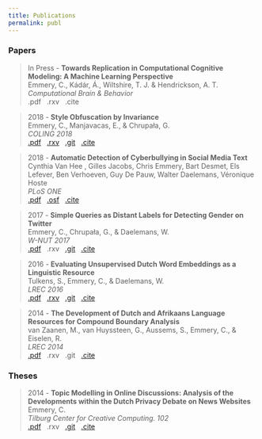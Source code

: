 ```yaml
---
title: Publications
permalink: publ
---
```


### Papers

> In Press - **Towards Replication in Computational Cognitive Modeling: A Machine Learning Perspective** <br>
  Emmery, C., Kádár, Á., Wiltshire, T. J. & Hendrickson, A. T. <br>
  *Computational Brain & Behavior* <br>
  .pdf &nbsp;
  .rxv &nbsp;
  .cite &nbsp;

> 2018 - **Style Obfuscation by Invariance** <br>
  Emmery, C., Manjavacas, E., & Chrupała, G. <br>
  *COLING 2018* <br>
  [.pdf](http://aclweb.org/anthology/C18-1084) &nbsp;
  [.rxv](https://arxiv.org/abs/1805.07143) &nbsp;
  [.git](https://github.com/cmry/style-obfuscation) &nbsp;
  [.cite](https://research.tilburguniversity.edu/en/publications/style-obfuscation-by-invariance)

> 2018 - **Automatic Detection of Cyberbullying in Social Media Text** <br>
  Cynthia Van Hee , Gilles Jacobs, Chris Emmery, Bart Desmet, Els Lefever, Ben Verhoeven, Guy De Pauw, Walter Daelemans, Véronique Hoste <br>
  *PLoS ONE* <br> 
  [.pdf](https://journals.plos.org/plosone/article?id=10.1371/journal.pone.0203794) &nbsp;
  [.osf](https://osf.io/rgqw8/) &nbsp;
  [.cite](https://research.tilburguniversity.edu/en/publications/automatic-detection-of-cyberbullying-in-social-media-text)

> 2017 - **Simple Queries as Distant Labels for Detecting Gender on Twitter** <br>
  Emmery, C., Chrupała, G., & Daelemans, W. <br>
  *W-NUT 2017* <br>
  [.pdf](http://noisy-text.github.io/2017/pdf/WNUT07.pdf) &nbsp;
  .rxv &nbsp;
  [.git](https://github.com/cmry/simple-queries) &nbsp;
  [.cite](https://research.tilburguniversity.edu/en/publications/simple-queries-as-distant-labels-for-detecting-gender-on-twitter)

> 2016 - **Evaluating Unsupervised Dutch Word Embeddings as a Linguistic Resource** <br>
  Tulkens, S., Emmery, C., & Daelemans, W. <br>
  *LREC 2016* <br>
  [.pdf](https://arxiv.org/pdf/1607.00225.pdf) &nbsp;
  [.rxv](https://arxiv.org/abs/1607.00225) &nbsp;
  [.git](https://github.com/clips/dutchembeddings) &nbsp;
  [.cite](https://research.tilburguniversity.edu/en/publications/evaluating-unsupervised-dutch-word-embeddings-as-a-linguistic-res)

> 2014 - **The Development of Dutch and Afrikaans Language Resources for Compound Boundary Analysis** <br>
  van Zaanen, M., van Huyssteen, G., Aussems, S., Emmery, C., & Eiselen, R. <br>
  *LREC 2014* <br>
  [.pdf](http://ilk.uvt.nl/menno/files/docs/p_lrec14.pdf) &nbsp;
  .rxv &nbsp;
  .git &nbsp;
  [.cite](https://research.tilburguniversity.edu/en/publications/the-development-of-dutch-and-afrikaans-language-resources-for-com)


### Theses

> 2014 - **Topic Modelling in Online Discussions: Analysis of the Developments within the Dutch Privacy Debate on News Websites** <br>
  Emmery, C. <br>
  *Tilburg Center for Creative Computing. 102* <br>
  [.pdf](http://arno.uvt.nl/show.cgi?fid=135375) &nbsp;
  .rxv &nbsp;
  [.git](https://github.com/cmry/gomi/tree/master/AIVB) &nbsp;
  [.cite](https://www.worldcat.org/title/topic-modelling-in-online-discussions-analysis-of-the-developments-within-the-dutch-privacy-debate-on-news-websites/oclc/894803324&referer=brief_results)
